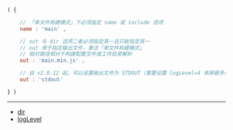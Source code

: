 ```js
( {

    // 「单文件构建模式」下必须指定 name 或 include 选项
    name : 'main' ,

    // out 与 dir 选项二者必须指定其一且只能指定其一
    // out 用于指定输出文件，激活「单文件构建模式」
    // 相对路径相对于构建配置文件或工作目录解析
    out : 'main.min.js' ,

    // 自 v2.0.12 起，可以设置输出文件为 STDOUT（需要设置 logLevel=4 来屏蔽多余的日志）
    out : 'stdout'

} )
```

---

- [dir](./dir.md)
- [logLevel](./logLevel.md)
